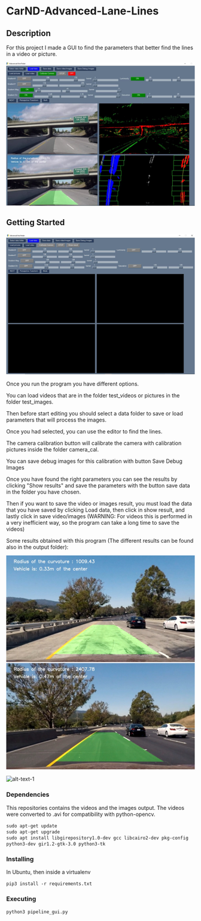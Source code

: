 # **CarND-Advanced-Lane-Lines** 
[image1]: ./gui_sample.jpg "gui_sample"  
[image2]: ./Sample_gui2.JPG "gui_sample2"  

[image3]: ./output/images/result1.jpg "result1"  
[image4]: ./output/images/result6.jpg "result7"  
 

## Description

For this project I made a GUI to find the parameters that better find the lines in a video or picture.

![alt text][image1]


## Getting Started

![alt text][image2]

Once you run the program you have different options.

You can load videos that are in the folder test_videos or pictures in the folder test_images.

Then before start editing you should select a data folder to save or load parameters that will process the images.

Once you had selected, you can use the editor to find the lines.

The camera calibration button will calibrate the camera with calibration pictures inside the folder camera_cal.

You can save debug images for this calibration with button  Save Debug Images

Once you have found the right parameters you can see the results by clicking "Show results" and save the parameters with the button save data in the folder you have chosen.

Then if you want to save the video or images result, you must load the data that you have saved by clicking Load data, then click in show result, and lastly click in save video/images (WARNING: For videos this is performed in a very inefficient way, so the program can take a long time to save the videos)

Some results obtained with this program (The different results can be found also in the output folder):

![alt text][image3]
![alt text][image4]

![ alt-text-1](./gifs/videoresult.gif "v1" )

### Dependencies

This repositories contains the videos and the images output. The videos were converted to .avi for compatibility with python-opencv.

```
sudo apt-get update
sudo apt-get upgrade
sudo apt install libgirepository1.0-dev gcc libcairo2-dev pkg-config python3-dev gir1.2-gtk-3.0 python3-tk 
```

### Installing

In Ubuntu, then inside a virtualenv

```
pip3 install -r requirements.txt
```

### Executing


```
python3 pipeline_gui.py
```
